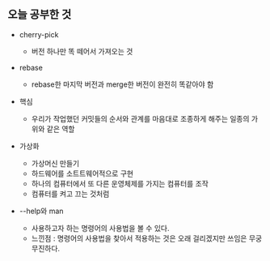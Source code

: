 오늘 공부한 것
-

- cherry-pick
  - 버전 하나만 똑 떼어서 가져오는 것
- rebase
  - rebase한 마지막 버전과 merge한 버전이 완전히 똑같아야 함
- 핵심
  - 우리가 작업했던 커밋들의 순서와 관계를 마음대로 조종하게 해주는 일종의 가위와 같은 역할


- 가상화
  - 가상머신 만들기
  - 하드웨어를 소트트웨어적으로 구현
  - 하나의 컴퓨터에서 또 다른 운영체제를 가지는 컴퓨터를 조작
  - 컴퓨터를 켜고 끄는 것처럼
  
- --help와 man
  - 사용하고자 하는 명령어의 사용법을 볼 수 있다.
  - 느낀점 : 명령어의 사용법을 찾아서 적용하는 것은 오래 걸리겠지만 쓰임은 무궁무진하다.